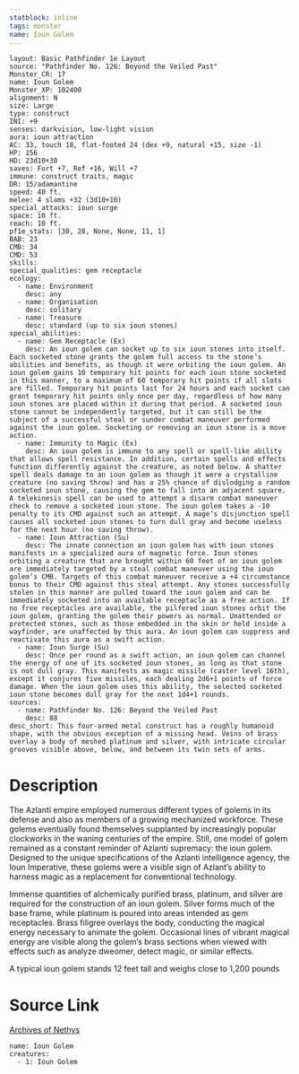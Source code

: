 ```yaml
---
statblock: inline
tags: monster
name: Ioun Golem
---
```

```statblock
layout: Basic Pathfinder 1e Layout
source: "Pathfinder No. 126: Beyond the Veiled Past"
Monster_CR: 17
name: Ioun Golem
Monster_XP: 102400
alignment: N
size: Large
type: construct
INI: +9
senses: darkvision, low-light vision
aura: ioun attraction
AC: 33, touch 18, flat-footed 24 (dex +9, natural +15, size -1)
HP: 156
HD: 23d10+30
saves: Fort +7, Ref +16, Will +7
immune: construct traits, magic
DR: 15/adamantine
speed: 40 ft.
melee: 4 slams +32 (3d10+10)
special_attacks: ioun surge
space: 10 ft.
reach: 10 ft.
pf1e_stats: [30, 28, None, None, 11, 1]
BAB: 23
CMB: 34
CMD: 53
skills: 
special_qualities: gem receptacle
ecology:
  - name: Environment
    desc: any
  - name: Organisation
    desc: solitary
  - name: Treasure
    desc: standard (up to six ioun stones)
special_abilities:
  - name: Gem Receptacle (Ex)
    desc: An ioun golem can socket up to six ioun stones into itself. Each socketed stone grants the golem full access to the stone’s abilities and benefits, as though it were orbiting the ioun golem. An ioun golem gains 10 temporary hit points for each ioun stone socketed in this manner, to a maximum of 60 temporary hit points if all slots are filled. Temporary hit points last for 24 hours and each socket can grant temporary hit points only once per day, regardless of how many ioun stones are placed within it during that period. A socketed ioun stone cannot be independently targeted, but it can still be the subject of a successful steal or sunder combat maneuver performed against the ioun golem. Socketing or removing an ioun stone is a move action.
  - name: Immunity to Magic (Ex)
    desc: An ioun golem is immune to any spell or spell-like ability that allows spell resistance. In addition, certain spells and effects function differently against the creature, as noted below. A shatter spell deals damage to an ioun golem as though it were a crystalline creature (no saving throw) and has a 25% chance of dislodging a random socketed ioun stone, causing the gem to fall into an adjacent square. A telekinesis spell can be used to attempt a disarm combat maneuver check to remove a socketed ioun stone. The ioun golem takes a -10 penalty to its CMD against such an attempt. A mage’s disjunction spell causes all socketed ioun stones to turn dull gray and become useless for the next hour (no saving throw).
  - name: Ioun Attraction (Su)
    desc: The innate connection an ioun golem has with ioun stones manifests in a specialized aura of magnetic force. Ioun stones orbiting a creature that are brought within 60 feet of an ioun golem are immediately targeted by a steal combat maneuver using the ioun golem’s CMB. Targets of this combat maneuver receive a +4 circumstance bonus to their CMD against this steal attempt. Any stones successfully stolen in this manner are pulled toward the ioun golem and can be immediately socketed into an available receptacle as a free action. If no free receptacles are available, the pilfered ioun stones orbit the ioun golem, granting the golem their powers as normal. Unattended or protected stones, such as those embedded in the skin or held inside a wayfinder, are unaffected by this aura. An ioun golem can suppress and reactivate this aura as a swift action.
  - name: Ioun Surge (Su)
    desc: Once per round as a swift action, an ioun golem can channel the energy of one of its socketed ioun stones, as long as that stone is not dull gray. This manifests as magic missile (caster level 16th), except it conjures five missiles, each dealing 2d6+1 points of force damage. When the ioun golem uses this ability, the selected socketed ioun stone becomes dull gray for the next 1d4+1 rounds.
sources:
  - name: Pathfinder No. 126: Beyond the Veiled Past
    desc: 88
desc_short: This four-armed metal construct has a roughly humanoid shape, with the obvious exception of a missing head. Veins of brass overlay a body of meshed platinum and silver, with intricate circular grooves visible above, below, and between its twin sets of arms.
```
# Description
The Azlanti empire employed numerous different types of golems in its defense and also as members of a growing mechanized workforce. These golems eventually found themselves supplanted by increasingly popular clockworks in the waning centuries of the empire. Still, one model of golem remained as a constant reminder of Azlanti supremacy: the ioun golem. Designed to the unique specifications of the Azlanti intelligence agency, the Ioun Imperative, these golems were a visible sign of Azlant’s ability to harness magic as a replacement for conventional technology.

 Immense quantities of alchemically purified brass, platinum, and silver are required for the construction of an ioun golem. Silver forms much of the base frame, while platinum is poured into areas intended as gem receptacles. Brass filigree overlays the body, conducting the magical energy necessary to animate the golem. Occasional lines of vibrant magical energy are visible along the golem’s brass sections when viewed with effects such as analyze dweomer, detect magic, or similar effects.

 A typical ioun golem stands 12 feet tall and weighs close to 1,200 pounds
# Source Link
[Archives of Nethys](https://aonprd.com/MonsterDisplay.aspx?ItemName=Ioun%20Golem)
```encounter-table
name: Ioun Golem
creatures:
  - 1: Ioun Golem
```
